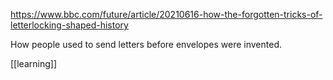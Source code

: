 https://www.bbc.com/future/article/20210616-how-the-forgotten-tricks-of-letterlocking-shaped-history

How people used to send letters before envelopes were invented.

[[learning]]